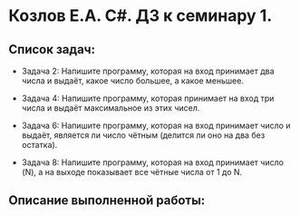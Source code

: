 # Козлов Е.А. C#. ДЗ к семинару 1. 

## Список задач: 
* Задача 2: Напишите программу, которая на вход принимает два числа и выдаёт, какое число большее, а какое меньшее.

* Задача 4: Напишите программу, которая принимает на вход три числа и выдаёт максимальное из этих чисел.

* Задача 6: Напишите программу, которая на вход принимает число и выдаёт, является ли число чётным (делится ли оно на два без остатка).

* Задача 8: Напишите программу, которая на вход принимает число (N), а на выходе показывает все чётные числа от 1 до N.

## Описание выполненной работы:
